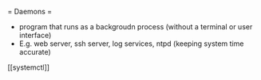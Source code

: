 = Daemons =
- program that runs as a backgroudn process (without a terminal or user interface)
- E.g. web server, ssh server, log services, ntpd (keeping system time accurate)

[[systemctl]]
